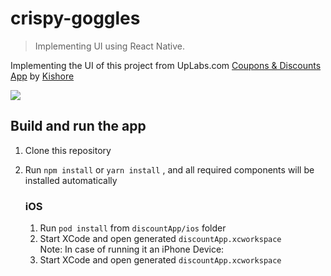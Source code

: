 # crispy-goggles
> Implementing UI using React Native.

Implementing the UI of this project from UpLabs.com
[Coupons & Discounts App](https://www.uplabs.com/posts/coupons-discounts-app-freebie-day-306-365)
by [Kishore](https://www.uplabs.com/elitepixels)

![](https://assets.materialup.com/uploads/ec6cffb9-be50-4f79-85dc-b70b17d375c3/preview.png)

## Build and run the app

1. Clone this repository
3. Run `npm install` or `yarn install` , and all required components will be installed automatically

    ### iOS

    1. Run `pod install` from `discountApp/ios` folder
    3. Start XCode and open generated `discountApp.xcworkspace`
    \
    Note:
    In case of running it an iPhone Device:
    3. Start XCode and open generated `discountApp.xcworkspace`


